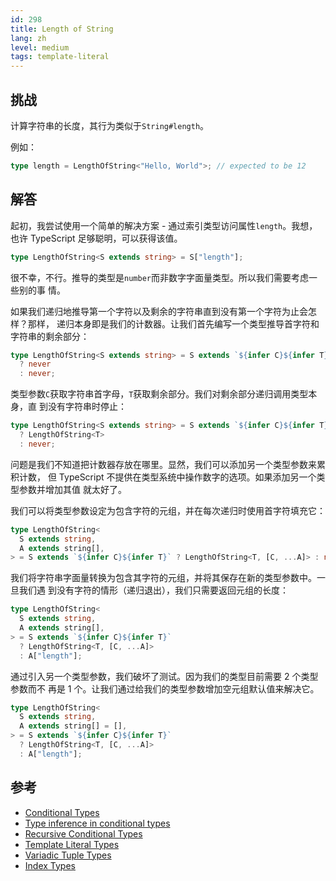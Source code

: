 ```yaml
---
id: 298
title: Length of String
lang: zh
level: medium
tags: template-literal
---
```


## 挑战

计算字符串的长度，其行为类似于`String#length`。

例如：

```typescript
type length = LengthOfString<"Hello, World">; // expected to be 12
```

## 解答

起初，我尝试使用一个简单的解决方案 - 通过索引类型访问属性`length`。我想，也许
TypeScript 足够聪明，可以获得该值。

```typescript
type LengthOfString<S extends string> = S["length"];
```

很不幸，不行。推导的类型是`number`而非数字字面量类型。所以我们需要考虑一些别的事
情。

如果我们递归地推导第一个字符以及剩余的字符串直到没有第一个字符为止会怎样？那样，
递归本身即是我们的计数器。让我们首先编写一个类型推导首字符和字符串的剩余部分：

```typescript
type LengthOfString<S extends string> = S extends `${infer C}${infer T}`
  ? never
  : never;
```

类型参数`C`获取字符串首字母，`T`获取剩余部分。我们对剩余部分递归调用类型本身，直
到没有字符串时停止：

```typescript
type LengthOfString<S extends string> = S extends `${infer C}${infer T}`
  ? LengthOfString<T>
  : never;
```

问题是我们不知道把计数器存放在哪里。显然，我们可以添加另一个类型参数来累积计数，
但 TypeScript 不提供在类型系统中操作数字的选项。如果添加另一个类型参数并增加其值
就太好了。

我们可以将类型参数设定为包含字符的元组，并在每次递归时使用首字符填充它：

```typescript
type LengthOfString<
  S extends string,
  A extends string[],
> = S extends `${infer C}${infer T}` ? LengthOfString<T, [C, ...A]> : never;
```

我们将字符串字面量转换为包含其字符的元组，并将其保存在新的类型参数中。一旦我们遇
到没有字符的情形（递归退出），我们只需要返回元组的长度：

```typescript
type LengthOfString<
  S extends string,
  A extends string[],
> = S extends `${infer C}${infer T}`
  ? LengthOfString<T, [C, ...A]>
  : A["length"];
```

通过引入另一个类型参数，我们破坏了测试。因为我们的类型目前需要 2 个类型参数而不
再是 1 个。让我们通过给我们的类型参数增加空元组默认值来解决它。

```typescript
type LengthOfString<
  S extends string,
  A extends string[] = [],
> = S extends `${infer C}${infer T}`
  ? LengthOfString<T, [C, ...A]>
  : A["length"];
```

## 参考

- [Conditional Types](https://www.typescriptlang.org/docs/handbook/2/conditional-types.html)
- [Type inference in conditional types](https://www.typescriptlang.org/docs/handbook/2/conditional-types.html#inferring-within-conditional-types)
- [Recursive Conditional Types](https://www.typescriptlang.org/docs/handbook/release-notes/typescript-4-1.html#recursive-conditional-types)
- [Template Literal Types](https://www.typescriptlang.org/docs/handbook/release-notes/typescript-4-1.html#template-literal-types)
- [Variadic Tuple Types](https://www.typescriptlang.org/docs/handbook/release-notes/typescript-4-0.html#variadic-tuple-types)
- [Index Types](https://www.typescriptlang.org/docs/handbook/2/indexed-access-types.html)

